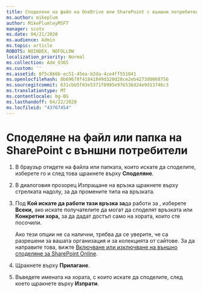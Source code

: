 ```yaml
---
title: Споделяне на файл на OneDrive или SharePoint с външни потребители
ms.author: mikeplum
author: MikePlumleyMSFT
manager: scotv
ms.date: 04/21/2020
ms.audience: Admin
ms.topic: article
ROBOTS: NOINDEX, NOFOLLOW
localization_priority: Normal
ms.collection: Adm_O365
ms.custom: ''
ms.assetid: 8f5c866b-ec51-45ea-b2da-4ce4ff551041
ms.openlocfilehash: 8b69678f41841849d320d28ce2eb4273d0068756
ms.sourcegitcommit: 631cbb5f03e5371f0995e976536d24e9d13746c3
ms.translationtype: MT
ms.contentlocale: bg-BG
ms.lasthandoff: 04/22/2020
ms.locfileid: "43767454"
---
```

# <a name="share-a-onedrive-or-sharepoint-file-or-folder-with-external-users"></a>Споделяне на файл или папка на SharePoint с външни потребители

1. В браузър отидете на файла или папката, които искате да споделите, изберете го и след това щракнете върху **Споделяне**.
    
2. В диалоговия прозорец Изпращане на връзка щракнете върху стрелката надолу, за да промените типа на връзката.
    
3. Под **Кой искате да работи тази връзка за**да работи за , изберете **Всеки,** ако искате получателите да могат да споделят връзката или **Конкретни хора,** за да дадат достъп само на хората, които сте посочили. 
    
    Ако тези опции не са налични, трябва да се уверите, че са разрешени за вашата организация и за колекцията от сайтове. За да направите това, вижте [Включване или изключване на външно споделяне за SharePoint Online](https://go.microsoft.com/fwlink/?linkid=866426).
    
4. Щракнете върху **Прилагане**.
    
5. Въведете имената на хората, с които искате да споделите, след което щракнете върху **Изпрати**.
    

